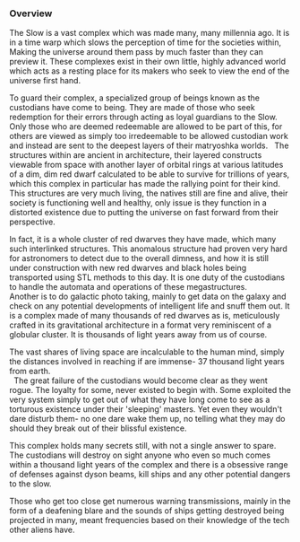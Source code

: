 
### Overview

The Slow is a vast complex which was made many, many millennia ago.  It is in a time warp which slows the perception of time for the societies within, Making the universe around them pass by much faster than they can preview it.  These complexes exist in their own little, highly advanced world which acts as a resting place for its makers who seek to view the end of the universe first hand.  

To guard their complex, a specialized group of beings known as the custodians have come to being.  They are made of those who seek redemption for their errors through acting as loyal guardians to the Slow.  Only those who are deemed redeemable are allowed to be part of this, for others are viewed as simply too irredeemable to be allowed custodian work and instead are sent to the deepest layers of their matryoshka worlds.
 
The structures within are ancient in architecture, their layered constructs viewable from space with another layer of orbital rings at various latitudes of a dim, dim red dwarf calculated to be able to survive for trillions of years, which this complex in particular has made the rallying point for their kind.  This structures are very much living, the natives still are fine and alive, their society is functioning well and healthy, only issue is they function in a distorted existence due to putting the universe on fast forward from their perspective.

In fact, it is a whole cluster of red dwarves they have made, which many such interlinked structures.  This anomalous structure had proven very hard for astronomers to detect due to the overall dimness, and how it is still under construction with new red dwarves and black holes being transported using STL methods to this day.  It is one duty of the custodians to handle the automata and operations of these megastructures.  
Another is to do galactic photo taking, mainly to get data on the galaxy and check on any potential developments of intelligent life and snuff them out.  It is a complex made of many thousands of red dwarves as is, meticulously crafted in its gravitational architecture in a format very reminiscent of a globular cluster.  It is thousands of light years away from us of course.

The vast shares of living space are incalculable to the human mind, simply the distances involved in reaching if are immense- 37 thousand light years from earth.  
 
The great failure of the custodians would become clear as they went rogue.  The loyalty for some, never existed to begin with.  Some exploited the very system simply to get out of what they have long come to see as a torturous existence under their 'sleeping' masters.  Yet even they wouldn't dare disturb them- no one dare wake them up, no telling what they may do should they break out of their blissful existence.

This complex holds many secrets still, with not a single answer to spare.  The custodians will destroy on sight anyone who even so much comes within a thousand light years of the complex and there is a obsessive range of defenses against dyson beams, kill ships and any other potential dangers to the slow.  

Those who get too close get numerous warning transmissions, mainly in the form of a deafening blare and the sounds of ships getting destroyed being projected in many, meant frequencies based on their knowledge of the tech other aliens have.
